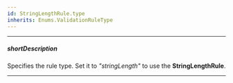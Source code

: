 ```yaml
---
id: StringLengthRule.type
inherits: Enums.ValidationRuleType
---
```

---
##### shortDescription
Specifies the rule type. Set it to *"stringLength"* to use the **StringLengthRule**.

---

